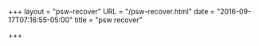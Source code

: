 +++
layout = "psw-recover"
URL = "/psw-recover.html"
date = "2016-09-17T07:16:55-05:00"
title = "psw recover"

+++

